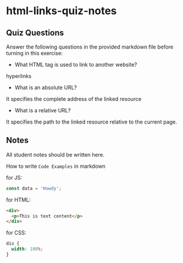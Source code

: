# html-links-quiz-notes

## Quiz Questions

Answer the following questions in the provided markdown file before turning in this exercise:

- What HTML tag is used to link to another website?

hyperlinks

- What is an absolute URL?

It specifies the complete address of the linked resource

- What is a relative URL?

It specifies the path to the linked resource relative to the current page.

## Notes

All student notes should be written here.

How to write `Code Examples` in markdown

for JS:

```javascript
const data = 'Howdy';
```

for HTML:

```html
<div>
  <p>This is text content</p>
</div>
```

for CSS:

```css
div {
  width: 100%;
}
```
